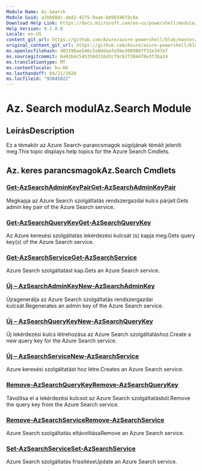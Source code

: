 ```yaml
---
Module Name: Az.Search
Module Guid: a2bb88dc-abd2-4275-9aae-bd98346f8c8a
Download Help Link: https://docs.microsoft.com/en-us/powershell/module/az.search
Help Version: 0.1.0.0
Locale: en-US
content_git_url: https://github.com/Azure/azure-powershell/blob/master/src/Search/Search/help/Az.Search.md
original_content_git_url: https://github.com/Azure/azure-powershell/blob/master/src/Search/Search/help/Az.Search.md
ms.openlocfilehash: d03296ae546c5a8ddaafa5be300988ff31e347ef
ms.sourcegitcommit: 6a91b4c545350d316d3cf8c62f384478e3f3ba24
ms.translationtype: MT
ms.contentlocale: hu-HU
ms.lasthandoff: 04/21/2020
ms.locfileid: "93845822"
---
```

# <span data-ttu-id="f56cb-101">Az. Search modul</span><span class="sxs-lookup"><span data-stu-id="f56cb-101">Az.Search Module</span></span>
## <span data-ttu-id="f56cb-102">Leírás</span><span class="sxs-lookup"><span data-stu-id="f56cb-102">Description</span></span>
<span data-ttu-id="f56cb-103">Ez a témakör az Azure Search-parancsmagok súgójának témáit jeleníti meg.</span><span class="sxs-lookup"><span data-stu-id="f56cb-103">This topic displays help topics for the Azure Search Cmdlets.</span></span>

## <span data-ttu-id="f56cb-104">Az. keres parancsmagok</span><span class="sxs-lookup"><span data-stu-id="f56cb-104">Az.Search Cmdlets</span></span>
### [<span data-ttu-id="f56cb-105">Get-AzSearchAdminKeyPair</span><span class="sxs-lookup"><span data-stu-id="f56cb-105">Get-AzSearchAdminKeyPair</span></span>](Get-AzSearchAdminKeyPair.md)
<span data-ttu-id="f56cb-106">Megkapja az Azure Search szolgáltatás rendszergazdai kulcs párjait.</span><span class="sxs-lookup"><span data-stu-id="f56cb-106">Gets admin key pair of the Azure Search service.</span></span>

### [<span data-ttu-id="f56cb-107">Get-AzSearchQueryKey</span><span class="sxs-lookup"><span data-stu-id="f56cb-107">Get-AzSearchQueryKey</span></span>](Get-AzSearchQueryKey.md)
<span data-ttu-id="f56cb-108">Az Azure keresési szolgáltatás lekérdezési kulcsát (s) kapja meg.</span><span class="sxs-lookup"><span data-stu-id="f56cb-108">Gets query key(s) of the Azure Search service.</span></span>

### [<span data-ttu-id="f56cb-109">Get-AzSearchService</span><span class="sxs-lookup"><span data-stu-id="f56cb-109">Get-AzSearchService</span></span>](Get-AzSearchService.md)
<span data-ttu-id="f56cb-110">Azure Search szolgáltatást kap.</span><span class="sxs-lookup"><span data-stu-id="f56cb-110">Gets an Azure Search service.</span></span>

### [<span data-ttu-id="f56cb-111">Új – AzSearchAdminKey</span><span class="sxs-lookup"><span data-stu-id="f56cb-111">New-AzSearchAdminKey</span></span>](New-AzSearchAdminKey.md)
<span data-ttu-id="f56cb-112">Újragenerálja az Azure Search szolgáltatás rendszergazdai kulcsát.</span><span class="sxs-lookup"><span data-stu-id="f56cb-112">Regenerates an admin key of the Azure Search service.</span></span>

### [<span data-ttu-id="f56cb-113">Új – AzSearchQueryKey</span><span class="sxs-lookup"><span data-stu-id="f56cb-113">New-AzSearchQueryKey</span></span>](New-AzSearchQueryKey.md)
<span data-ttu-id="f56cb-114">Új lekérdezési kulcs létrehozása az Azure Search szolgáltatáshoz.</span><span class="sxs-lookup"><span data-stu-id="f56cb-114">Create a new query key for the Azure Search service.</span></span>

### [<span data-ttu-id="f56cb-115">Új – AzSearchService</span><span class="sxs-lookup"><span data-stu-id="f56cb-115">New-AzSearchService</span></span>](New-AzSearchService.md)
<span data-ttu-id="f56cb-116">Azure keresési szolgáltatást hoz létre.</span><span class="sxs-lookup"><span data-stu-id="f56cb-116">Creates an Azure Search service.</span></span>

### [<span data-ttu-id="f56cb-117">Remove-AzSearchQueryKey</span><span class="sxs-lookup"><span data-stu-id="f56cb-117">Remove-AzSearchQueryKey</span></span>](Remove-AzSearchQueryKey.md)
<span data-ttu-id="f56cb-118">Távolítsa el a lekérdezési kulcsot az Azure Search szolgáltatásból.</span><span class="sxs-lookup"><span data-stu-id="f56cb-118">Remove the query key from the Azure Search service.</span></span>

### [<span data-ttu-id="f56cb-119">Remove-AzSearchService</span><span class="sxs-lookup"><span data-stu-id="f56cb-119">Remove-AzSearchService</span></span>](Remove-AzSearchService.md)
<span data-ttu-id="f56cb-120">Azure Search szolgáltatás eltávolítása</span><span class="sxs-lookup"><span data-stu-id="f56cb-120">Remove an Azure Search service.</span></span>

### [<span data-ttu-id="f56cb-121">Set-AzSearchService</span><span class="sxs-lookup"><span data-stu-id="f56cb-121">Set-AzSearchService</span></span>](Set-AzSearchService.md)
<span data-ttu-id="f56cb-122">Azure Search szolgáltatás frissítése</span><span class="sxs-lookup"><span data-stu-id="f56cb-122">Update an Azure Search service.</span></span>

